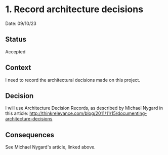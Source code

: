 # 1. Record architecture decisions

Date: 09/10/23

## Status

Accepted

## Context

I need to record the architectural decisions made on this project.

## Decision

I will use Architecture Decision Records, as described by Michael Nygard in this article: http://thinkrelevance.com/blog/2011/11/15/documenting-architecture-decisions

## Consequences

See Michael Nygard's article, linked above.
